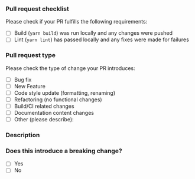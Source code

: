 ### Pull request checklist

Please check if your PR fulfills the following requirements:
- [ ] Build (`yarn build`) was run locally and any changes were pushed
- [ ] Lint (`yarn lint`) has passed locally and any fixes were made for failures

### Pull request type

Please check the type of change your PR introduces:
- [ ] Bug fix
- [ ] New Feature
- [ ] Code style update (formatting, renaming)
- [ ] Refactoring (no functional changes)
- [ ] Build/CI related changes
- [ ] Documentation content changes
- [ ] Other (please describe): 

### Description

### Does this introduce a breaking change?

- [ ] Yes
- [ ] No

